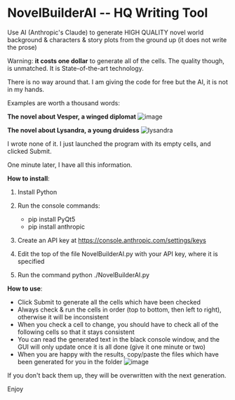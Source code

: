 # NovelBuilderAI -- HQ Writing Tool
Use AI (Anthropic's Claude) to generate HIGH QUALITY novel world background & characters & story plots from the ground up (it does not write the prose)

Warning: **it costs one dollar** to generate all of the cells. The quality though, is unmatched. It is State-of-the-art technology. 

There is no way around that. I am giving the code for free but the AI, it is not in my hands.

Examples are worth a thousand words:


**The novel about Vesper, a winged diplomat**
![image](https://github.com/Lywald/NovelBuilderAI/assets/56117568/127fc72e-261b-4d47-911a-77b30352155f)


**The novel about Lysandra, a young druidess**
![lysandra](https://github.com/Lywald/NovelBuilderAI/assets/56117568/3274b92b-0036-4840-9149-db2d77fdf176)

I wrote none of it. I just launched the program with its empty cells, and clicked Submit. 

One minute later, I have all this information. 

**How to install**:
1) Install Python
   
2) Run the console commands:
   - pip install PyQt5
   - pip install anthropic
     
3) Create an API key at
   https://console.anthropic.com/settings/keys
   
4) Edit the top of the file NovelBuilderAI.py with your API key, where it is specified

5) Run the command
   python ./NovelBuilderAI.py


**How to use**:
- Click Submit to generate all the cells which have been checked
- Always check & run the cells in order (top to bottom, then left to right), otherwise it will be inconsistent
- When you check a cell to change, you should have to check all of the following cells so that it stays consistent
- You can read the generated text in the black console window, and the GUI will only update once it is all done (give it one minute or two)
- When you are happy with the results, copy/paste the files which have been generated for you in the folder
   ![image](https://github.com/Lywald/NovelBuilderAI/assets/56117568/e4e1b37f-8b72-4206-bc03-0970fc38427a)
  
If you don't back them up, they will be overwritten with the next generation.

Enjoy
